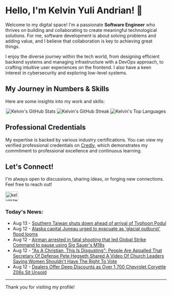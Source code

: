 # Hello, I'm Kelvin Yuli Andrian! 👋

Welcome to my digital space! I'm a passionate **Software Engineer** who thrives on building and collaborating to create meaningful technological solutions. For me, software development is about solving problems and adding value, and I believe that collaboration is key to achieving great things.

I enjoy the diverse journey within the tech world, from designing efficient backend systems and managing infrastructure with a DevOps approach, to crafting intuitive user experiences on the frontend. I also have a keen interest in cybersecurity and exploring low-level systems.

## My Journey in Numbers & Skills

Here are some insights into my work and skills:

<p align="center">
  <img src="https://github-readme-stats.vercel.app/api?username=kelvinzer0&show_icons=true&theme=radical" alt="Kelvin's GitHub Stats" />
  <img src="https://github-readme-streak-stats.herokuapp.com/?user=kelvinzer0&theme=radical" alt="Kelvin's GitHub Streak" />
  <img src="https://github-readme-stats.vercel.app/api/top-langs/?username=kelvinzer0&layout=compact&theme=radical" alt="Kelvin's Top Languages" />
</p>

## Professional Credentials

My expertise is backed by various industry certifications. You can view my verified professional credentials on [Credly](https://www.credly.com/users/kelvin-yuli-andrian/badges), which demonstrates my commitment to professional excellence and continuous learning.

## Let's Connect!

I'm always open to discussions, sharing ideas, or forging new connections. Feel free to reach out!

<p align="left">
    <a href="https://linkedin.com/in/kelvinzero" target="blank"><img align="center" src="https://cdn.jsdelivr.net/npm/simple-icons@3.0.1/icons/linkedin.svg" alt="kelvinzero" height="30" width="40" /></a>
</p>

### Today's News:

<!-- feed start -->
- Aug 13 - [Southern Taiwan shuts down ahead of arrival of Typhoon Podul](https://www.yahoo.com/news/articles/southern-taiwan-shuts-down-ahead-004643969.html)
- Aug 12 - [Alaska capital Juneau urged to evacuate as 'glacial outburst' flood looms](https://www.yahoo.com/news/articles/alaska-capital-juneau-urged-evacuate-231624483.html)
- Aug 12 - [Airman arrested in fatal shooting that led Global Strike Command to pause using Sig Sauer's M18s](https://www.yahoo.com/news/articles/airman-arrested-fatal-shooting-led-215708324.html)
- Aug 12 - ["As A Christian, This Is Disgusting": People Are Appalled That Secretary Of Defense Pete Hegseth Shared A Video Of Church Leaders Saying Women Shouldn't Have The Right To Vote](https://www.yahoo.com/news/articles/christian-disgusting-people-appalled-secretary-204134067.html)
- Aug 12 - [Dealers Offer Deep Discounts as Over 1,700 Chevrolet Corvette Z06s Sit Unsold](https://autos.yahoo.com/articles/dealers-offer-deep-discounts-over-201542092.html)
<!-- feed end -->

---

Thank you for visiting my profile!
